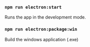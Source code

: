 ### `npm run electron:start`

Runs the app in the development mode.

### `npm run electron:package:win`

Build the windows application (.exe)
